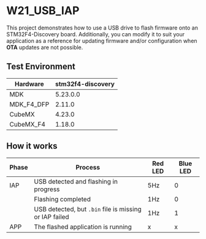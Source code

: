 # W21_USB_IAP

This project demonstrates how to use a USB drive to flash firmware onto an STM32F4-Discovery board. Additionally, you can modify it to suit your application as a reference for updating firmware and/or configuration when **OTA** updates are not possible.

## Test Environment

| Hardware       | stm32f4-discovery |
|---------------|------------------|
| MDK          | 5.23.0.0         |
| MDK_F4_DFP   | 2.11.0           |
| CubeMX       | 4.23.0           |
| CubeMX_F4    | 1.18.0           |

## How it works

| Phase | Process                                      | Red LED | Blue LED |
|-------|----------------------------------------------|---------|----------|
| IAP   | USB detected and flashing in progress       | 5Hz     | 0        |
|       | Flashing completed                          | 1Hz     | 0        |
|       | USB detected, but `.bin` file is missing or IAP failed | 1Hz | 1 |
| APP   | The flashed application is running          | x       | x        |

